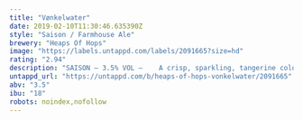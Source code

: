 ```yaml
---
title: "Vønkelwater"
date: 2019-02-10T11:30:46.635390Z
style: "Saison / Farmhouse Ale"
brewery: "Heaps Of Hops"
image: "https://labels.untappd.com/labels/2091665?size=hd"
rating: "2.94"
description: "SAISON – 3.5% VOL –    A crisp, sparkling, tangerine coloured farmhouse ale. It has the characteristic spiciness from the saison yeast strain with its hints of black pepper and corriander. These are complemented by the floral aromas or Fuggles, East Kent Goldings and Tettnanger hops."
untappd_url: "https://untappd.com/b/heaps-of-hops-vonkelwater/2091665"
abv: "3.5"
ibu: "18"
robots: noindex,nofollow
---
```

